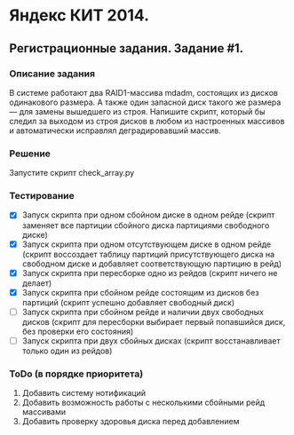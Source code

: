 # Яндекс КИТ 2014.
## Регистрационные задания. Задание #1.

### Описание задания
В системе работают два RAID1-массива mdadm, состоящих из дисков одинакового размера. А также один запасной диск такого же размера — для замены вышедшего из строя. Напишите скрипт, который бы следил за выходом из строя дисков в любом из настроенных массивов и автоматически исправлял деградировавший массив.

### Решение
Запустите скрипт check_array.py

### Тестирование
- [x] Запуск скрипта при одном сбойном диске в одном рейде (скрипт заменяет все партиции сбойного диска партициями свободного диске)
- [x] Запуск скрипта при одном отсутствующем диске в одном рейде (скрипт воссоздает таблицу партиций присутствующего диска на свободном диске и добавляет соответствующую партицию в рейд)
- [x] Запуск скрипта при пересборке одно из рейдов (скрипт ничего не делает)
- [x] Запуск скрипта при сбойном рейде состоящим из дисков без партиций (скрипт успешно добавляет свободный диск)
- [ ] Запуск скрипта при сбойном рейде и наличии двух свободных дисков (скрипт для пересборки выбирает первый попавшийся диск, без проверки его состояния)
- [ ] Запуск скрипта при двух сбойных дисках (скрипт восстанавливает только один из рейдов)

### ToDo (в порядке приоритета)
1. Добавить систему нотификаций
2. Добавить возможность работы с несколькими сбойными рейд массивами
3. Добавить проверку здоровья диска перед добавлением